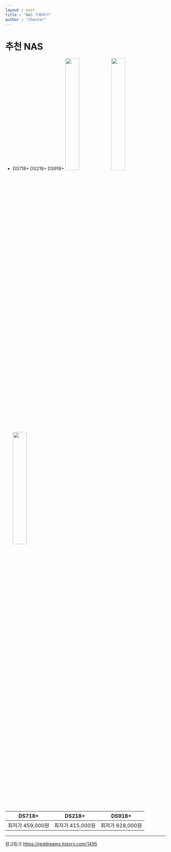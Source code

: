 ```yaml
---
layout : post
title : "NAS 구축하기"
author : "Chester"
---
```


# 추천 NAS 
  * DS718+          DS218+          DS918+
  <img src = "https://www.synology.com/api/products/getPhoto?product=DS718%2B&type=img_s&sort=0" width="30%" height="30%"><img src = "https://www.synology.com/api/products/getPhoto?product=DS218%2B&type=img_s&sort=0" width="30%" height="30%"><img src = "https://www.synology.com/api/products/getPhoto?product=DS918%2B&type=img_s&sort=0" width="30%" height="30%">
  
  |DS718+|DS218+|DS918+|
  |------|------|------|
  |최저가 459,000원|최저가 415,000원|최저가 628,000원|
  
---
참고링크
https://reddreams.tistory.com/1495
